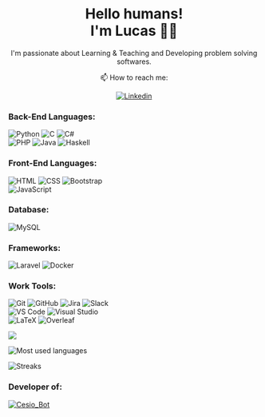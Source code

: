 <h1 align='center'>
Hello humans!</br>I'm Lucas 🐱‍👤
</h1>

<p align='center'>
 I'm passionate about Learning & Teaching and Developing problem solving softwares.
</p>

<div align='center'>
📫 How to reach me:

[![Linkedin](https://img.shields.io/badge/LinkedIn-0077B5?style=for-the-badge&logo=linkedin&logoColor=white)](https://www.linkedin.com/in/lucas-borges-dalcin-948a4020b/)

</div>

### Back-End Languages:

![Python](https://img.shields.io/badge/Python-FFD43B?style=for-the-badge&logo=python&logoColor=blue)
![C](https://img.shields.io/badge/C-00599C?style=for-the-badge&logo=c&logoColor=white)
![C#](https://img.shields.io/badge/C%23-5C2D91?style=for-the-badge&logo=c-sharp&logoColor=white) <br>
![PHP](https://img.shields.io/badge/PHP-777BB4?style=for-the-badge&logo=php&logoColor=white)
![Java](https://img.shields.io/badge/java-f05032.svg?style=for-the-badge&logo=openjdk&logoColor=white)
![Haskell](https://img.shields.io/badge/Haskell-black?style=for-the-badge&logo=haskell&logoColor=5D4F85)

### Front-End Languages:
![HTML](https://img.shields.io/badge/HTML%205-E34F26?style=for-the-badge&logo=html5&logoColor=white)
![CSS](https://img.shields.io/badge/CSS%203-1572B6?style=for-the-badge&logo=css3&logoColor=white)
![Bootstrap](https://img.shields.io/badge/Bootstrap-563D7C?style=for-the-badge&logo=bootstrap&logoColor=white) <br>
![JavaScript](https://img.shields.io/badge/JavaScript-323330?style=for-the-badge&logo=javascript&logoColor=F7DF1E)

### Database:
![MySQL](https://img.shields.io/badge/MySQL-005C84?style=for-the-badge&logo=mysql&logoColor=white)

### Frameworks:
![Laravel](https://img.shields.io/badge/Laravel-000000?style=for-the-badge&logo=Laravel&logoColor=Red)
![Docker](https://img.shields.io/badge/Docker-2496ED?style=for-the-badge&logo=docker&logoColor=white)

### Work Tools:
![Git](https://img.shields.io/badge/Git-f05032?style=for-the-badge&logo=git&logoColor=white)
![GitHub](https://img.shields.io/badge/GitHub-181717?style=for-the-badge&logo=github&logoColor=white)
![Jira](https://img.shields.io/badge/Jira-0052CC?style=for-the-badge&logo=Jira&logoColor=white)
![Slack](https://img.shields.io/badge/Slack-4A154B?style=for-the-badge&logo=slack&logoColor=white) <br>
![VS Code](https://img.shields.io/badge/VS%20Code-007acc?style=for-the-badge&logo=visual-studio-code&logoColor=white)
![Visual Studio](https://img.shields.io/badge/Visual%20Studio-5C2D91?style=for-the-badge&logo=visual-studio&logoColor=white) <br>
![LaTeX](https://img.shields.io/badge/LaTeX-%23008080.svg?style=for-the-badge&logo=latex&logoColor=white)
![Overleaf](https://img.shields.io/badge/Overleaf-47A141?style=for-the-badge&logo=Overleaf&logoColor=white)
<br/>

<img align="center" src="https://github-readme-stats.vercel.app/api?username=lucas3919&show_icons=true&theme=github_dark"/>

<br>

![Most used languages](https://github-readme-stats.vercel.app/api/top-langs/?username=lucas3919&theme=github_dark)

![Streaks](https://github-readme-streak-stats.herokuapp.com/?user=lucas3919&theme=dark)

### Developer of:
[![Cesio_Bot](https://github-readme-stats.vercel.app/api/pin/?username=cesarstudents&repo=Cesio_Bot&title_color=C9D1D9&icon_color=8B949E&text_color=8B949E&bg_color=0D1117)](https://github.com/cesarstudents/Cesio_Bot)
